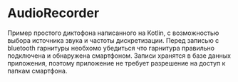 # AudioRecorder
Пример простого диктофона написанного на Kotlin, с возможностью выбора источника звука и частоты дискретизации.
Перед записью с bluetooth гарнитуры необхомо убедиться что гарнитура правильно подключена и обнаружена смартфоном.
Записи хранятся в базе данных приложения, поэтому приложение не требует разрешение на доступ к папкам смартфона.
